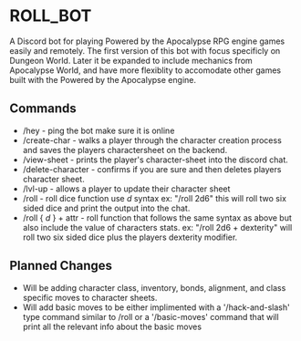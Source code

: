 # ROLL_BOT

A Discord bot for playing Powered by the Apocalypse RPG engine games easily and remotely. 
The first version of this bot with focus specificly on Dungeon World. Later it be expanded to include mechanics from Apocalypse World, and have more flexiblity to accomodate other games built with the Powered by the Apocalypse engine. 

## Commands
+ /hey - ping the bot make sure it is online
+ /create-char - walks a player through the character creation process and saves the players charactersheet on the backend.
+ /view-sheet - prints the player's character-sheet into the discord chat.
+ /delete-character - confirms if you are sure and then deletes players character sheet.
+ /lvl-up - allows a player to update their character sheet
+ /roll - roll dice function use _d_ syntax ex: "/roll 2d6" this will roll two six sided dice and print the output into the chat.
+ /roll { _d_ } + attr - roll function that follows the same syntax as above but also include the value of characters stats. ex: "/roll 2d6 + dexterity" will roll two six sided dice plus the players dexterity modifier. 

## Planned Changes
  + Will be adding character class, inventory, bonds, alignment, and class specific moves to character sheets. 
  + Will add basic moves to be either implimented with a '/hack-and-slash' type command similar to /roll or a '/basic-moves' command that will print all the relevant info about the basic moves
